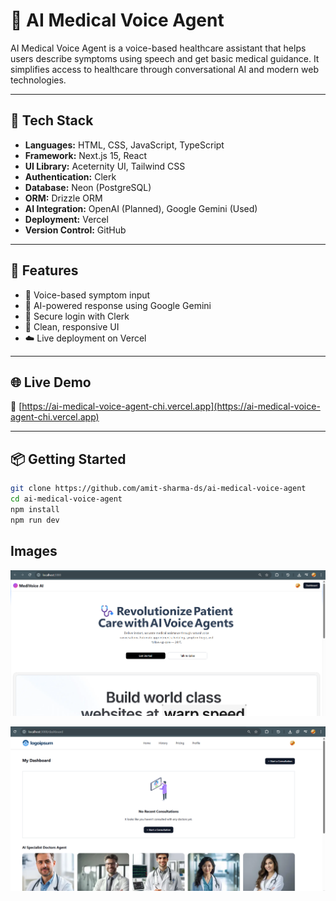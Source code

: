 # 🧠 AI Medical Voice Agent

AI Medical Voice Agent is a voice-based healthcare assistant that helps users describe symptoms using speech and get basic medical guidance. It simplifies access to healthcare through conversational AI and modern web technologies.

---

## 🚀 Tech Stack

- **Languages:** HTML, CSS, JavaScript, TypeScript  
- **Framework:** Next.js 15, React  
- **UI Library:** Aceternity UI, Tailwind CSS  
- **Authentication:** Clerk  
- **Database:** Neon (PostgreSQL)  
- **ORM:** Drizzle ORM  
- **AI Integration:** OpenAI (Planned), Google Gemini (Used)  
- **Deployment:** Vercel  
- **Version Control:** GitHub

---

## 🌟 Features

- 🎤 Voice-based symptom input  
- 🤖 AI-powered response using Google Gemini  
- 👤 Secure login with Clerk  
- 📄 Clean, responsive UI  
- ☁️ Live deployment on Vercel

---

## 🌐 Live Demo

🔗 [https://ai-medical-voice-agent-chi.vercel.app](https://ai-medical-voice-agent-chi.vercel.app)

---

## 📦 Getting Started

```bash
git clone https://github.com/amit-sharma-ds/ai-medical-voice-agent
cd ai-medical-voice-agent
npm install
npm run dev
```

## Images

![landing screen](https://github.com/amit-sharma-ds/ai-medical-voice-agent/blob/main/Image/Screenshot%202025-07-13%20120942.png)

![Dashboard](https://github.com/amit-sharma-ds/ai-medical-voice-agent/blob/main/Image/Screenshot%202025-07-13%20121017.png)


